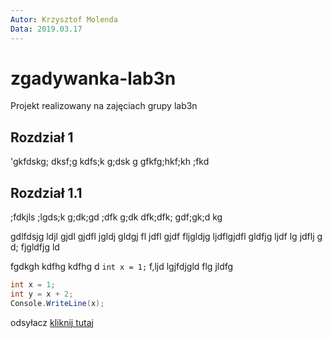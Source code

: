 ```yaml
---
Autor: Krzysztof Molenda
Data: 2019.03.17
---
```


# zgadywanka-lab3n
Projekt realizowany na zajęciach grupy lab3n

## Rozdział 1

'gkfdskg; dksf;g kdfs;k g;dsk g
gfkfg;hkf;kh ;fkd

## Rozdział 1.1

;fdkjls ;lgds;k g;dk;gd ;dfk g;dk
 dfk;dfk; gdf;gk;d kg
 
  gdlfdsjg ldjl gjdl gjdfl jgldj gldgj fl jdfl gjdf
   fljgldjg ljdflgjdfl gldfjg ljdf lg jdflj g
   d; fjgldfjg ld 
   
fgdkgh kdfhg kdfhg d `int x = 1;` f,ljd lgjfdjgld flg jldfg 

```csharp
int x = 1;
int y = x + 2;
Console.WriteLine(x);
```

odsyłacz [kliknij tutaj](http://e.wsei.edu.pl)



